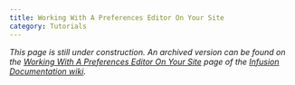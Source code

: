 ```yaml
---
title: Working With A Preferences Editor On Your Site
category: Tutorials
---
```


_This page is still under construction. An archived version can be found on the
[Working With A Preferences Editor On Your Site](http://wiki.fluidproject.org/display/docs/Working+With+A+Preferences+Editor+On+Your+Site)
page of the [Infusion Documentation wiki](http://wiki.fluidproject.org/display/docs/Infusion+Documentation)._

